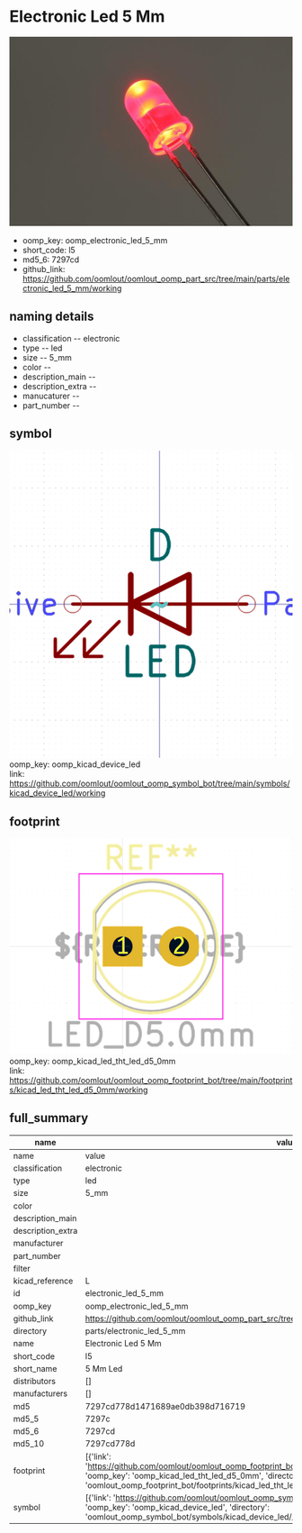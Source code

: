 # Electronic Led 5 Mm
 ![](working_600.jpg) 

  
* oomp_key: oomp_electronic_led_5_mm 
* short_code: l5
* md5_6: 7297cd  
* github_link: https://github.com/oomlout/oomlout_oomp_part_src/tree/main/parts/electronic_led_5_mm/working  
## naming details
* classification -- electronic
* type -- led
* size -- 5_mm
* color -- 
* description_main -- 
* description_extra -- 
* manucaturer -- 
* part_number -- 



## symbol

![](symbol/0/working/working_600.png)  
oomp_key: oomp_kicad_device_led  
link: https://github.com/oomlout/oomlout_oomp_symbol_bot/tree/main/symbols/kicad_device_led/working  

## footprint

![](footprint/0/working/working_600.png)  
oomp_key: oomp_kicad_led_tht_led_d5_0mm  
link: https://github.com/oomlout/oomlout_oomp_footprint_bot/tree/main/footprints/kicad_led_tht_led_d5_0mm/working  

## full_summary
| name | value | 
| --- | --- | 
| name | value | 
| classification | electronic | 
| type | led | 
| size | 5_mm | 
| color |  | 
| description_main |  | 
| description_extra |  | 
| manufacturer |  | 
| part_number |  | 
| filter |  | 
| kicad_reference | L | 
| id | electronic_led_5_mm | 
| oomp_key | oomp_electronic_led_5_mm | 
| github_link | https://github.com/oomlout/oomlout_oomp_part_src/tree/main/parts/electronic_led_5_mm/working | 
| directory | parts/electronic_led_5_mm | 
| name | Electronic Led 5 Mm | 
| short_code | l5 | 
| short_name | 5 Mm Led | 
| distributors | [] | 
| manufacturers | [] | 
| md5 | 7297cd778d1471689ae0db398d716719 | 
| md5_5 | 7297c | 
| md5_6 | 7297cd | 
| md5_10 | 7297cd778d | 
| footprint | [{'link': 'https://github.com/oomlout/oomlout_oomp_footprint_bot/tree/main/foootprntss/kicad_led_tht_led_d5_0mm', 'oomp_key': 'oomp_kicad_led_tht_led_d5_0mm', 'directory': 'oomlout_oomp_footprint_bot/footprints/kicad_led_tht_led_d5_0mm//working/working.kicad_mod'}] | 
| symbol | [{'link': 'https://github.com/oomlout/oomlout_oomp_symbol_bot/tree/main/symbols/kicad_device_led', 'oomp_key': 'oomp_kicad_device_led', 'directory': 'oomlout_oomp_symbol_bot/symbols/kicad_device_led//working/working.kicad_sym'}] | 
